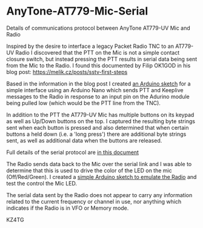 # AnyTone-AT779-Mic-Serial
Details of communications protocol between AnyTone AT779-UV Mic and Radio

Inspired by the desire to interface a legacy Packet Radio TNC to an AT779-UV Radio I discovered that the PTT on the Mic is not a simple contact closure switch, but instead pressing the PTT results in serial data being sent from the Mic to the Radio. I found this documented by Filip OK1GOD in his blog post: https://melik.cz/posts/sstv-first-steps

Based in the information in the blog post I created [an Arduino sketch](https://github.com/unsword01/AnyTone-AT779-Mic-Serial/blob/main/sketch_AnyTone_PTT_v4.ino) for a simple interface using an Arduino Nano which sends PTT and Keeplive messages to the Radio in response to an input pin on the Adurino module being pulled low (which would be the PTT line from the TNC).

In addition to the PTT the AT779-UV Mic has multiple buttons on its keypad as well as Up/Down buttons on the top. I captured the resulting byte strings sent when each button is pressed and also determined that when certain buttons a held down (i.e. a 'long press') there are additional byte strings sent, as well as additional data when the buttons are released.

Full details of the serial protocol are [in this document](https://github.com/unsword01/AnyTone-AT779-Mic-Serial/blob/main/AnyTone%20AT779-UV%20Mic%20Serial%20Protocol.pdf)

The Radio sends data back to the Mic over the serial link and I was able to determine that this is used to drive the color of the LED on the mic (Off/Red/Green). I created a [simple Arduino sketch to emulate the Radio](https://github.com/unsword01/AnyTone-AT779-Mic-Serial/blob/main/sketch_AnyTone_Serial_to_Mic_v1.ino) and test the control the Mic LED.

The serial data sent by the Radio does not appear to carry any information related to the current frequency or channel in use, nor anything which indicates if the Radio is in VFO or Memory mode.

KZ4TG
